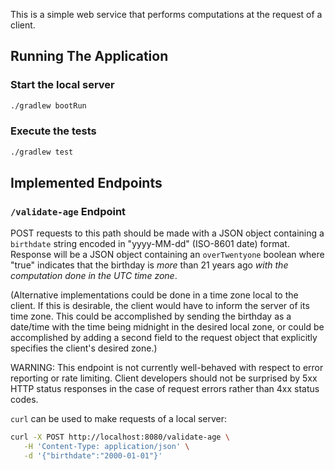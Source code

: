 This is a simple web service that performs computations at the request
of a client.




## Running The Application
### Start the local server
```bash
./gradlew bootRun
```

### Execute the tests
```bash
./gradlew test
```

## Implemented Endpoints

### `/validate-age` Endpoint

POST requests to this path should be made with a JSON object
containing a `birthdate` string encoded in "yyyy-MM-dd" (ISO-8601
date) format.  Response will be a JSON object containing an
`overTwentyone` boolean where "true" indicates that the birthday is
_more_ than 21 years ago _with the computation done in the UTC time
zone_.

(Alternative implementations could be done in a time zone local to the
client.  If this is desirable, the client would have to inform the
server of its time zone.  This could be accomplished by sending the
birthday as a date/time with the time being midnight in the desired
local zone, or could be accomplished by adding a second field to the
request object that explicitly specifies the client's desired zone.)

WARNING:  This endpoint is not currently well-behaved with respect to
error reporting or rate limiting.  Client developers should not be
surprised by 5xx HTTP status responses in the case of request errors
rather than 4xx status codes.

`curl` can be used to make requests of a local server:

```bash
curl -X POST http://localhost:8080/validate-age \
   -H 'Content-Type: application/json' \
   -d '{"birthdate":"2000-01-01"}'
```
